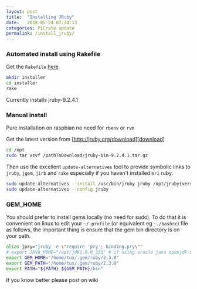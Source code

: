 ```yaml
---
layout: post
title:  "Installing JRuby"
date:   2018-05-24 07:34:13
categories: PiCrate update
permalink: /install_jruby/
---
```


### Automated install using Rakefile ###
Get the `Rakefile` [here][rake_gist]

```bash
mkdir installer
cd installer
rake
```
Currently installs jruby-9.2.4.1

### Manual install ###

Pure installation on raspbian no need for `rbenv` or `rvm`


Get the latest version from [http://jruby.org/download][download]

```bash
cd /opt
sudo tar xzvf /pathToDownload/jruby-bin-9.2.4.1.tar.gz
```

Then use the excellent `update-alternatives` tool to provide symbolic links to `jruby`, `jgem`, `jirb` and `rake` especially if you haven't installed `mri` ruby.

```bash
sudo update-alternatives --install /usr/bin/jruby jruby /opt/jruby{version}/bin/jruby 100
sudo update-alternatives --config jruby
```

### GEM_HOME ###

You should prefer to install gems locally (no need for sudo). To do that it is convenient on linux to edit your `~/.profile` (or equivalent eg `~./bashrc`) file as follows, the important thing is ensure that the gem bin directory is on your path.

```bash
alias jpry="jruby -e \"require 'pry'; binding.pry\""
# export JAVA_HOME="/opt/jdk1.8.0_151" # if using oracle java openjdk-8 is fine though
export GEM_HOME="/home/tux/.gem/ruby/2.3.0"
export GEM_PATH="/home/tux/.gem/ruby/2.3.0"
export PATH="${PATH}:${GEM_PATH}/bin"
```

If you know better please post on wiki

[download]:"https://repo1.maven.org/maven2/org/jruby/jruby-dist/#{JRUBY_VERSION}/jruby-dist-#{JRUBY_VERSION}-bin.tar.gz"
[rake_gist]:https://gist.github.com/monkstone/159c5a9813c9cd181040b4715e74f6b2
